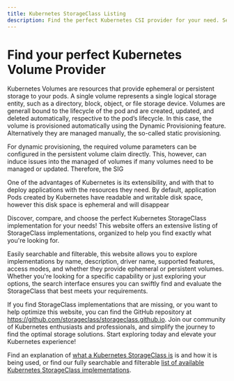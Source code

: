 ```yaml
---
title: Kubernetes StorageClass Listing
description: Find the perfect Kubernetes CSI provider for your need. Searchable by name, description, features, and more.
---
```


# Find your perfect Kubernetes Volume Provider

Kubernetes Volumes are resources that provide ephemeral or persistent storage to your pods. A single volume represents a single logical storage entity, such as a directory, block, object, or file storage device. Volumes are generall bound to the lifecycle of the pod and are created, updated, and deleted automatically, respective to the pod’s lifecycle. In this case, the volume is provisioned automatically using the Dynamic Provisioning feature. Alternatively they are managed manually, the so-called static provisioning.

For dynamic provisioning, the required volume parameters can be configured in the persistent volume claim directly. This, however, can induce issues into the managed of volumes if many volumes need to be managed or updated. Therefore, the SIG 

One of the advantages of Kubernetes is its extensibility, and with that to deploy applications with the resources they need. By default, application Pods created by Kubernetes have readable and writable disk space, however this disk space is ephemeral and will disappear 

Discover, compare, and choose the perfect Kubernetes StorageClass implementation for your needs! This website offers an extensive listing of StorageClass implementations, organized to help you find exactly what you're looking for.

Easily searchable and filterable, this website allows you to explore implementations by name, description, driver name, supported features, access modes, and whether they provide ephemeral or persistent volumes. Whether you're looking for a specific capability or just exploring your options, the search interface ensures you can swiftly find and evaluate the StorageClass that best meets your requirements.

If you find StorageClass implementations that are missing, or you want to help optimize this website, you can find the GitHub repository at https://github.com/storageclass/storageclass.github.io. Join our community of Kubernetes enthusiasts and professionals, and simplify the journey to find the optimal storage solutions. Start exploring today and elevate your Kubernetes experience!

Find an explanation of [what a Kubernetes StorageClass is](/what-is-a-storageclass) is and how it is being used, or find our fully searchable and filterable [list of available Kubernetes StorageClass implementations](/storageclasses).
